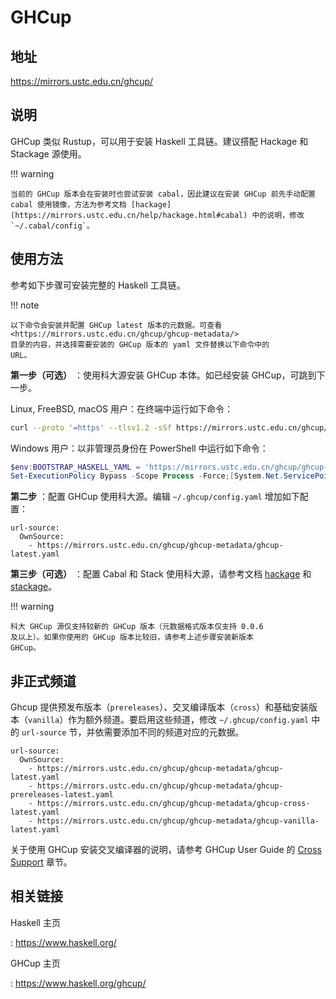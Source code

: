 # GHCup

## 地址

<https://mirrors.ustc.edu.cn/ghcup/>

## 说明

GHCup 类似 Rustup，可以用于安装 Haskell 工具链。建议搭配 Hackage 和
Stackage 源使用。

!!! warning

    当前的 GHCup 版本会在安装时也尝试安装 cabal，因此建议在安装 GHCup 前先手动配置 cabal 使用镜像，方法为参考文档 [hackage](https://mirrors.ustc.edu.cn/help/hackage.html#cabal) 中的说明，修改 `~/.cabal/config`。

## 使用方法

参考如下步骤可安装完整的 Haskell 工具链。

!!! note

    以下命令会安装并配置 GHCup latest 版本的元数据。可查看
    <https://mirrors.ustc.edu.cn/ghcup/ghcup-metadata/>
    目录的内容，并选择需要安装的 GHCup 版本的 yaml 文件替换以下命令中的
    URL。

**第一步（可选）** ：使用科大源安装 GHCup 本体。如已经安装 GHCup，可跳到下一步。

Linux, FreeBSD, macOS 用户：在终端中运行如下命令：

```bash
curl --proto '=https' --tlsv1.2 -sSf https://mirrors.ustc.edu.cn/ghcup/sh/bootstrap-haskell | BOOTSTRAP_HASKELL_YAML=https://mirrors.ustc.edu.cn/ghcup/ghcup-metadata/ghcup-latest.yaml sh
```

Windows 用户：以非管理员身份在 PowerShell 中运行如下命令：

```powershell
$env:BOOTSTRAP_HASKELL_YAML = 'https://mirrors.ustc.edu.cn/ghcup/ghcup-metadata/ghcup-latest.yaml'
Set-ExecutionPolicy Bypass -Scope Process -Force;[System.Net.ServicePointManager]::SecurityProtocol = [System.Net.ServicePointManager]::SecurityProtocol -bor 3072;Invoke-Command -ScriptBlock ([ScriptBlock]::Create((Invoke-WebRequest https://mirrors.ustc.edu.cn/ghcup/sh/bootstrap-haskell.ps1 -UseBasicParsing))) -ArgumentList $true
```

**第二步** ：配置 GHCup 使用科大源。编辑 `~/.ghcup/config.yaml` 增加如下配置：

    url-source:
      OwnSource:
        - https://mirrors.ustc.edu.cn/ghcup/ghcup-metadata/ghcup-latest.yaml

**第三步（可选）** ：配置 Cabal 和 Stack 使用科大源，请参考文档 [hackage](hackage.md) 和 [stackage](stackage.md)。

!!! warning

    科大 GHCup 源仅支持较新的 GHCup 版本（元数据格式版本仅支持 0.0.6
    及以上）。如果你使用的 GHCup 版本比较旧，请参考上述步骤安装新版本
    GHCup。

## 非正式频道

Ghcup 提供预发布版本（`prereleases`）、交叉编译版本（`cross`）和基础安装版本（`vanilla`）作为额外频道。要启用这些频道，修改 `~/.ghcup/config.yaml` 中的 `url-source` 节，并依需要添加不同的频道对应的元数据。

    url-source:
      OwnSource:
        - https://mirrors.ustc.edu.cn/ghcup/ghcup-metadata/ghcup-latest.yaml
        - https://mirrors.ustc.edu.cn/ghcup/ghcup-metadata/ghcup-prereleases-latest.yaml
        - https://mirrors.ustc.edu.cn/ghcup/ghcup-metadata/ghcup-cross-latest.yaml
        - https://mirrors.ustc.edu.cn/ghcup/ghcup-metadata/ghcup-vanilla-latest.yaml

关于使用 GHCup 安装交叉编译器的说明，请参考 GHCup User Guide 的 [Cross Support](https://www.haskell.org/ghcup/guide/#cross-support) 章节。

## 相关链接

Haskell 主页

:   <https://www.haskell.org/>

GHCup 主页

:   <https://www.haskell.org/ghcup/>

